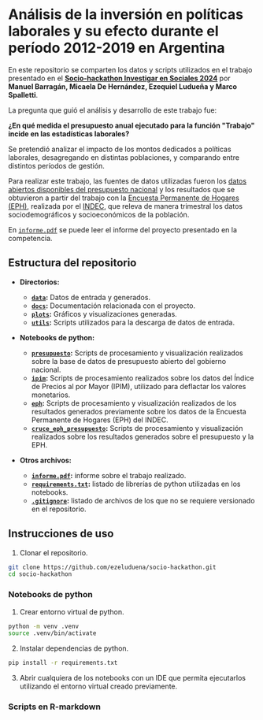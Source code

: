 # Análisis de la inversión en políticas laborales y su efecto durante el período 2012-2019 en Argentina

En este repositorio se comparten los datos y scripts utilizados en el trabajo presentado en el **[Socio-hackathon Investigar en Sociales 2024](https://sociales.unc.edu.ar/content/todav-est-s-tiempo-de-presentarte-en-el-i-socio-hackathon-investigar-en-sociales-2024-la)** por **Manuel Barragán, Micaela De Hernández, Ezequiel Ludueña y Marco Spalletti**.

La pregunta que guió el análisis y desarrollo de este trabajo fue:

**¿En qué medida el presupuesto anual ejecutado para la función "Trabajo" incide en las estadísticas laborales?**

Se pretendió analizar el impacto de los montos dedicados a políticas laborales, desagregando en distintas poblaciones, y comparando entre distintos períodos de gestión.

Para realizar este trabajo, las fuentes de datos utilizadas fueron los [datos abiertos disponibles del presupuesto nacional](https://www.presupuestoabierto.gob.ar/sici/datos-abiertos) y los resultados que se obtuvieron a partir del trabajo con la [Encuesta Permanente de Hogares (EPH)](https://www.indec.gob.ar/indec/web/Institucional-Indec-BasesDeDatos), realizada por el [INDEC](https://www.indec.gob.ar/), que releva de manera trimestral los datos sociodemográficos y socioeconómicos de la población.

En [`informe.pdf`](https://github.com/ezeluduena/socio-hackathon/blob/main/informe.pdf) se puede leer el informe del proyecto presentado en la competencia.

## Estructura del repositorio

- **Directorios:**

  - **[`data`](https://github.com/ezeluduena/socio-hackathon/tree/main/data):** Datos de entrada y generados.
  - **[`docs`](https://github.com/ezeluduena/socio-hackathon/tree/main/docs):** Documentación relacionada con el proyecto.
  - **[`plots`](https://github.com/ezeluduena/socio-hackathon/tree/main/plots):** Gráficos y visualizaciones generadas.
  - **[`utils`](https://github.com/ezeluduena/socio-hackathon/tree/main/utils):** Scripts utilizados para la descarga de datos de entrada.  

- **Notebooks de python:**
  - **[`presupuesto`](https://github.com/ezeluduena/socio-hackathon/blob/main/presupuesto.ipynb):** Scripts de procesamiento y visualización realizados sobre la base de datos de presupuesto abierto del gobierno nacional.
  - **[`ipim`](https://github.com/ezeluduena/socio-hackathon/blob/main/ipim.ipynb):** Scripts de procesamiento realizados sobre los datos del Índice de Precios al por Mayor (IPIM), utilizado para deflactar los valores monetarios.
  - **[`eph`](https://github.com/ezeluduena/socio-hackathon/blob/main/eph.ipynb):** Scripts de procesamiento y visualización realizados de los resultados generados previamente sobre los datos de la Encuesta Permanente de Hogares (EPH) del INDEC.
  - **[`cruce_eph_presupuesto`](https://github.com/ezeluduena/socio-hackathon/blob/main/cruce_eph_presupuesto.ipynb):** Scripts de procesamiento y visualización realizados sobre los resultados generados sobre el presupuesto y la EPH.

- **Otros archivos:**
  - **[`informe.pdf`](https://github.com/ezeluduena/socio-hackathon/blob/main/informe.pdf):** informe sobre el trabajo realizado.
  - **[`requirements.txt`](https://github.com/ezeluduena/socio-hackathon/blob/main/requirements.txt):** listado de librerías de python utilizadas en los notebooks.
  - **[`.gitignore`](/.gitignore):** listado de archivos de los que no se requiere versionado en el repositorio.

## Instrucciones de uso

1. Clonar el repositorio.

```bash
git clone https://github.com/ezeluduena/socio-hackathon.git
cd socio-hackathon
```

### Notebooks de python

1. Crear entorno virtual de python.

```bash
python -m venv .venv
source .venv/bin/activate
```

2. Instalar dependencias de python.

```bash
pip install -r requirements.txt
```

3. Abrir cualquiera de los notebooks con un IDE que permita ejecutarlos utilizando el entorno virtual creado previamente.

### Scripts en R-markdown